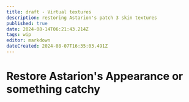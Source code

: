 ```yaml
---
title: draft - Virtual textures
description: restoring Astarion's patch 3 skin textures
published: true
date: 2024-08-14T06:21:43.214Z
tags: wip
editor: markdown
dateCreated: 2024-08-07T16:35:03.491Z
---
```


# Restore Astarion's Appearance or something catchy

